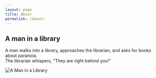 ```yaml
---
layout: page
title: About
permalink: /about/
---
```


## A man in a library

 A man walks into a library, approaches the librarian, and asks for books about paranoia.  
 The librarian whispers, "They are right behind you!"

 ![A Man in a Library](http://www.artranked.com/images/8f/8fac1ac65dddad0c7c37d129adc45e69.jpg)
